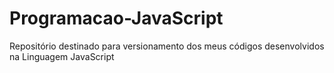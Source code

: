 # Programacao-JavaScript
Repositório destinado para versionamento dos meus códigos desenvolvidos na Linguagem JavaScript
